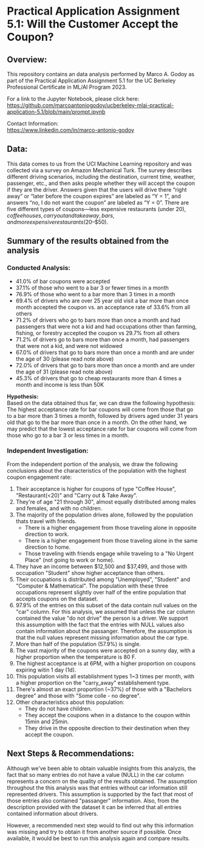# Practical Application Assignment 5.1: Will the Customer Accept the Coupon?

## Overview:
This repository contains an data analysis performed by Marco A. Godoy as part of the Practical Application Assignment 5.1 for the UC Berkeley Professional Certificate in ML/AI Program 2023.   

For a link to the Jupyter Notebook, please click here: <br/>
https://github.com/marcoantoniogodoy/ucberkeley-mlai-practical-application-5.1/blob/main/prompt.ipynb

Contact Information:<br/>
https://www.linkedin.com/in/marco-antonio-godoy

## Data:
This data comes to us from the UCI Machine Learning repository and was collected via a survey on Amazon Mechanical Turk. The survey describes different driving scenarios, including the destination, current time, weather, passenger, etc., and then asks people whether they will accept the coupon if they are the driver. Answers given that the users will drive there “right away” or “later before the coupon expires” are labeled as “Y = 1”, and answers “no, I do not want the coupon” are labeled as “Y = 0”. There are five different types of coupons—less expensive restaurants (under $20), coffee houses, carry out and take away, bars, and more expensive restaurants ($20–$50).

## Summary of the results obtained from the analysis

### Conducted Analysis:
- 41.0% of bar coupons were accepted
- 37.1% of those who went to a bar 3 or fewer times in a month
- 76.9% of those who went to a bar more than 3 times in a month
- 69.4% of drivers who are over 25 year old visit a bar more than once month accepted the coupon vs. an acceptance rate of 33.6% from all others
- 71.2% of drivers who go to bars more than once a month and had passengers that were not a kid and had occupations other than farming, fishing, or forestry accepted the coupon vs 29.7% from all others
- 71.2% of drivers go to bars more than once a month, had passengers that were not a kid, and were not widowed
- 67.0% of drivers that go to bars more than once a month and are under the age of 30 (please read note above)
- 72.0% of drivers that go to bars more than once a month and are under the age of 31 (please read note above)
- 45.3% of drivers that go to cheap restaurants more than 4 times a month and income is less than 50K


<b>Hypothesis:</b></br>
Based on the data obtained thus far, we can draw the following hypothesis:
The highest acceptance rate for bar coupons will come from those that go to a bar more than 3 times a month, followed by drivers aged under 31 years old that go to the bar more than once in a month. On the other hand, we may predict that the lowest acceptance rate for bar coupons will come from those who go to a bar 3 or less times in a month. 


### Independent Investigation:
From the independent portion of the analysis, we draw the following conclusions about the characteristics of the population with the highest coupon engagement rate:

1. Their acceptance is higher for coupons of type "Coffee House", "Restaurant(<20)" and "Carry out & Take Away". 
2. They're of age "21 through 30", almost equally distributed among males and females, and with no children.   
3. The majority of the population drives alone, followed by the population thats travel with friends.
    - There is a higher engagement from those traveling alone in opposite direction to work. 
    - There is a higher engagement from those traveling alone in the same direction to home. 
    - Those traveling with friends engage while traveling to a "No Urgent Place" (not going to work or home).
4. They have an income between $12,500 and $37,499, and those with occupation "Student" show higher acceptance than others. 
5. Their occupations is distributed among "Unemployed", "Student" and "Computer & Mathematical". The population with these three occupations represent slightly over half of the entire population that accepts coupons on the dataset. 
6. 97.9% of the entries on this subset of the data contain null values on the "car" column. For this analysis, we assumed that unless the car column contained the value "do not drive" the person is a driver. We support this assumption with the fact that the entries with NULL values also contain information about the passanger. Therefore, the assumption is that the null values represent missing information about the car type.
7. More than half of the population (57.9%) is single.
8. The vast majority of the coupons were accepted on a sunny day, with a higher proportion when the temperature is 80 F. 
9. The highest acceptance is at 6PM, with a higher proportion on coupons expiring witin 1 day (1d).  
10. This population visits all establishment types 1~3 times per month, with a higher proportion on the "carry_away" establishement type.   
11. There's almost an exact proportion (~37%) of those with a "Bachelors degree" and those with "Some colle - no degree".  
12. Other characteristics about this population: 
	- They do not have children.
	- They accept the coupons when in a distance to the coupon within 15min and 25min.
	- They drive in the opposite direction to their destination when they accept the coupon.

## Next Steps & Recommendations:
Although we've been able to obtain valuable insights from this analyzis, the fact that so many entries do not have a value (NULL) in the car column represents a concern on the quality of the results obtained. The assumption throughout the this analysis was that entries without car information still represented drivers. This assumption is supported by the fact that most of those entries also contained "passanger" information. Also, from the description provided with the dataset it can be inferred that all entries contained information about drivers. 

However, a recommended next step would to find out why this information was missing and try to obtain it from another source if possible. Once available, it would be best to run this analysis again and compare results.
